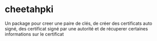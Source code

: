 # cheetahpki
Un package pour creer une paire de clés, de créer des certificats auto signé, des certificat signé par une autorité et de récuperer certaines informations sur le certificat
